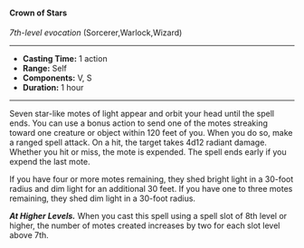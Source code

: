 #### Crown of Stars
*7th-level evocation* (Sorcerer,Warlock,Wizard)
___
- **Casting Time:** 1 action
- **Range:** Self
- **Components:** V, S
- **Duration:** 1 hour
---
Seven star-like motes of light appear and orbit your head until the spell ends. You can use a bonus action to send one of the motes streaking toward one creature or object within 120 feet of you. When you do so, make a ranged spell attack. On a hit, the target takes 4d12 radiant damage. Whether you hit or miss, the mote is expended. The spell ends early if you expend the last mote.

If you have four or more motes remaining, they shed bright light in a 30-foot radius and dim light for an additional 30 feet. If you have one to three motes remaining, they shed dim light in a 30-foot radius.

***At Higher Levels.*** When you cast this spell using a spell slot of 8th level or higher, the number of motes created increases by two for each slot level above 7th.

